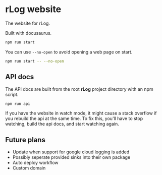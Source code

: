 # rLog website

The website for rLog.

Built with docusaurus.

```sh
npm run start
```

You can use `--no-open` to avoid opening a web page on start.

```sh
npm run start -- --no-open
```

## API docs

The API docs are built from the root **rLog** project directory
with an npm script.

```sh
npm run api
```

If you have the website in watch mode, it might cause a stack overflow if you
rebuild the api at the same time. To fix this, you'll have to stop watching, build the api
docs, and start watching again.

## Future plans

- Update when support for google cloud logging is added
- Possibly seperate provided sinks into their own package
- Auto deploy workflow
- Custom domain
